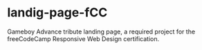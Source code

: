 # landig-page-fCC
Gameboy Advance tribute landing page, a required project for the freeCodeCamp Responsive Web Design certification.
